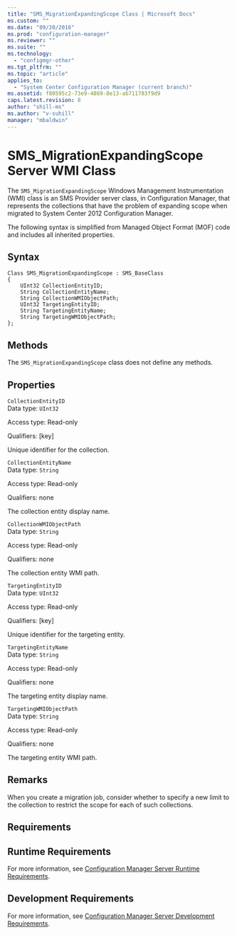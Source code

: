 ```yaml
---
title: "SMS_MigrationExpandingScope Class | Microsoft Docs"
ms.custom: ""
ms.date: "09/20/2016"
ms.prod: "configuration-manager"
ms.reviewer: ""
ms.suite: ""
ms.technology:
  - "configmgr-other"
ms.tgt_pltfrm: ""
ms.topic: "article"
applies_to:
  - "System Center Configuration Manager (current branch)"
ms.assetid: f80595c2-73e9-4869-8e13-ab711783f9d9
caps.latest.revision: 8
author: "shill-ms"
ms.author: "v-suhill"
manager: "mbaldwin"
---
```

# SMS_MigrationExpandingScope Server WMI Class
The `SMS_MigrationExpandingScope` Windows Management Instrumentation (WMI) class is an SMS Provider server class, in Configuration Manager, that represents the collections that have the problem of expanding scope when migrated to System Center 2012 Configuration Manager.  

 The following syntax is simplified from Managed Object Format (MOF) code and includes all inherited properties.  

## Syntax  

```  
Class SMS_MigrationExpandingScope : SMS_BaseClass  
{  
    UInt32 CollectionEntityID;  
    String CollectionEntityName;  
    String CollectionWMIObjectPath;  
    UInt32 TargetingEntityID;  
    String TargetingEntityName;  
    String TargetingWMIObjectPath;  
};  
```  

## Methods  
 The `SMS_MigrationExpandingScope` class does not define any methods.  

## Properties  
 `CollectionEntityID`  
 Data type: `UInt32`  

 Access type: Read-only  

 Qualifiers: [key]  

 Unique identifier for the collection.  

 `CollectionEntityName`  
 Data type: `String`  

 Access type: Read-only  

 Qualifiers: none  

 The collection entity display name.  

 `CollectionWMIObjectPath`  
 Data type: `String`  

 Access type: Read-only  

 Qualifiers: none  

 The collection entity WMI path.  

 `TargetingEntityID`  
 Data type: `UInt32`  

 Access type: Read-only  

 Qualifiers: [key]  

 Unique identifier for the targeting entity.  

 `TargetingEntityName`  
 Data type: `String`  

 Access type: Read-only  

 Qualifiers: none  

 The targeting entity display name.  

 `TargetingWMIObjectPath`  
 Data type: `String`  

 Access type: Read-only  

 Qualifiers: none  

 The targeting entity WMI path.  

## Remarks  
 When you create a migration job, consider whether to specify a new limit to the collection to restrict the scope for each of such collections.  

## Requirements  

## Runtime Requirements  
 For more information, see [Configuration Manager Server Runtime Requirements](../../../../develop/core/reqs/server-runtime-requirements.md).  

## Development Requirements  
 For more information, see [Configuration Manager Server Development Requirements](../../../../develop/core/reqs/server-development-requirements.md).
